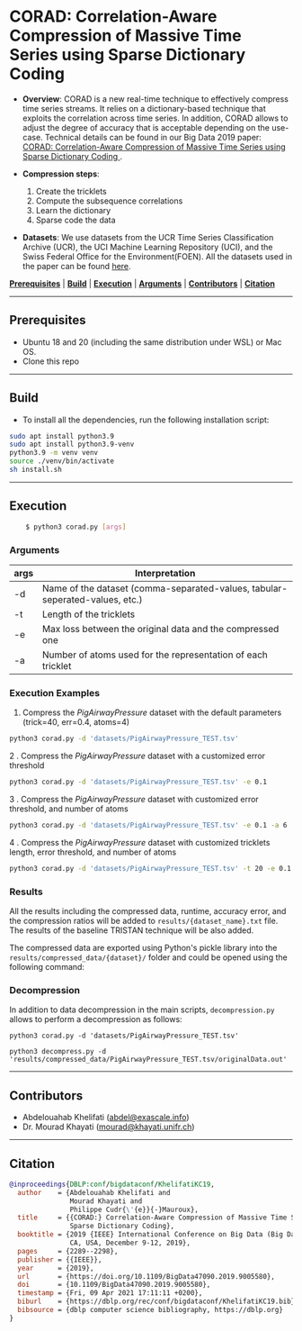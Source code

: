 # CORAD: Correlation-Aware Compression of Massive Time Series using Sparse Dictionary Coding

- **Overview**: CORAD is a new real-time technique to effectively compress time series streams. It relies on a dictionary-based technique that exploits the correlation across time series. In addition, CORAD allows to adjust the degree of accuracy that is acceptable depending on the use-case. Technical details can be found in our 
Big Data 2019 paper:  <a href = "https://exascale.info/assets/pdf/khelifati2019bigdata.pdf">CORAD: Correlation-Aware Compression of Massive Time Series using Sparse Dictionary Coding </a>. 

- **Compression steps**:
    1. Create the tricklets
    2. Compute the subsequence correlations
    3. Learn the dictionary
    4. Sparse code the data 

- **Datasets**: We use datasets from the UCR Time Series Classification Archive (UCR), the UCI Machine Learning Repository (UCI), and the Swiss Federal Office for the Environment(FOEN). All the datasets used in the paper can be found [here](https://github.com/eXascaleInfolab/CORAD/tree/master/datasets/UCRArchive_2018).


[**Prerequisites**](#prerequisites) | [**Build**](#build) | [**Execution**](#execution) | [**Arguments**](#arguments)  | [**Contributors**](#contributors) | [**Citation**](#citation)

___


## Prerequisites

- Ubuntu 18 and 20 (including the same distribution under WSL) or Mac OS.
- Clone this repo
___

## Build

- To install all the dependencies, run the following installation script:
```bash
sudo apt install python3.9
sudo apt install python3.9-venv
python3.9 -m venv venv
source ./venv/bin/activate
sh install.sh
```
___

## Execution


```bash
    $ python3 corad.py [args]
```

### Arguments

 | args  |  Interpretation | 
 | --------    | ------- | 
 | -d   |  Name of the dataset (comma-separated-values, tabular-seperated-values, etc.) |
 | -t     | Length of the tricklets  |
 | -e       | Max loss between the original data and the compressed one |
 | -a     | Number of atoms used for the representation of each tricklet | 


### Execution Examples

1. Compress the *PigAirwayPressure* dataset with the default parameters (trick=40, err=0.4, atoms=4)
 
```bash 
python3 corad.py -d 'datasets/PigAirwayPressure_TEST.tsv'
```

2 . Compress the *PigAirwayPressure* dataset with a customized error threshold

```bash 
python3 corad.py -d 'datasets/PigAirwayPressure_TEST.tsv' -e 0.1
 ```

3 . Compress the *PigAirwayPressure* dataset with customized error threshold, and number of atoms

```bash 
python3 corad.py -d 'datasets/PigAirwayPressure_TEST.tsv' -e 0.1 -a 6
 ```

4 . Compress the *PigAirwayPressure* dataset with customized tricklets length, error threshold, and number of atoms 

```bash 
python3 corad.py -d 'datasets/PigAirwayPressure_TEST.tsv' -t 20 -e 0.1 -a 6
 ```
 
### Results

All the results including the compressed data, runtime, accuracy error, and the compression ratios will be added to `results/{dataset_name}.txt` file. The results of the baseline TRISTAN technique will be also added. 

The compressed data are exported using Python's pickle library into the `results/compressed_data/{dataset}/` folder and could be opened using the following command: 

### Decompression

In addition to data decompression in the main scripts, `decompression.py` allows to perform a decompression as follows: 

```
python3 corad.py -d 'datasets/PigAirwayPressure_TEST.tsv'

python3 decompress.py -d 'results/compressed_data/PigAirwayPressure_TEST.tsv/originalData.out'
```
___

## Contributors
- Abdelouahab Khelifati (abdel@exascale.info)
- Dr. Mourad Khayati (mourad@khayati.unifr.ch)

___

## Citation
```bibtex
@inproceedings{DBLP:conf/bigdataconf/KhelifatiKC19,
  author    = {Abdelouahab Khelifati and
               Mourad Khayati and
               Philippe Cudr{\'{e}}{-}Mauroux},
  title     = {{CORAD:} Correlation-Aware Compression of Massive Time Series using
               Sparse Dictionary Coding},
  booktitle = {2019 {IEEE} International Conference on Big Data (Big Data), Los Angeles,
               CA, USA, December 9-12, 2019},
  pages     = {2289--2298},
  publisher = {{IEEE}},
  year      = {2019},
  url       = {https://doi.org/10.1109/BigData47090.2019.9005580},
  doi       = {10.1109/BigData47090.2019.9005580},
  timestamp = {Fri, 09 Apr 2021 17:11:11 +0200},
  biburl    = {https://dblp.org/rec/conf/bigdataconf/KhelifatiKC19.bib},
  bibsource = {dblp computer science bibliography, https://dblp.org}
}
```
